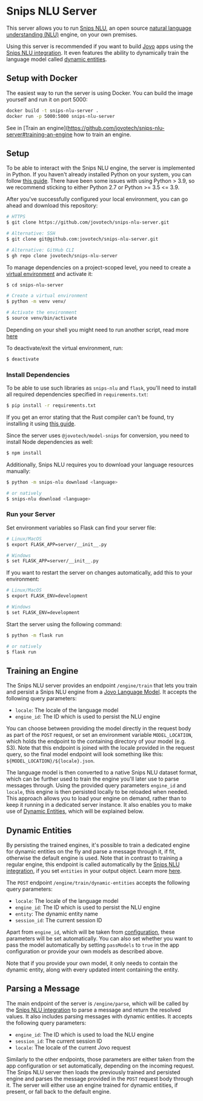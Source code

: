 # Snips NLU Server

This server allows you to run [Snips NLU](https://github.com/snipsco/snips-nlu), an open source [natural language understanding (NLU)](https://www.jovo.tech/docs/nlu) engine, on your own premises.

Using this server is recommended if you want to build [Jovo](https://www.jovo.tech) apps using the [Snips NLU integration](https://www.jovo.tech/marketplace/nlu-snips). It even features the ability to dynamically train the language model called [dynamic entities](#dynamic-entities).

## Setup with Docker

The easiest way to run the server is using Docker. You can build the image yourself and run it on port 5000:
```sh
docker build -t snips-nlu-server .
docker run -p 5000:5000 snips-nlu-server
```
See in [Train an engine](https://github.com/jovotech/snips-nlu-server#training-an-engine how to train an engine.


## Setup

To be able to interact with the Snips NLU engine, the server is implemented in Python. If you haven't already installed Python on your system, you can follow [this guide](https://realpython.com/installing-python/). There have been some issues with using Python > 3.9, so we recommend sticking to either Python 2.7 or Python >= 3.5 <= 3.9.

After you've successfully configured your local environment, you can go ahead and download this repository:

```sh
# HTTPS
$ git clone https://github.com/jovotech/snips-nlu-server.git

# Alternative: SSH
$ git clone git@github.com:jovotech/snips-nlu-server.git

# Alternative: GitHub CLI
$ gh repo clone jovotech/snips-nlu-server
```

To manage dependencies on a project-scoped level, you need to create a [virtual environment](https://docs.python.org/3/tutorial/venv.html) and activate it:

```sh
$ cd snips-nlu-server

# Create a virtual environment
$ python -m venv venv/

# Activate the environment
$ source venv/bin/activate
```

Depending on your shell you might need to run another script, read more [here](https://docs.python.org/3/tutorial/venv.html)

To deactivate/exit the virtual environment, run:

```sh
$ deactivate
```

### Install Dependencies

To be able to use such libraries as `snips-nlu` and `flask`, you'll need to install all required dependencies specified in `requirements.txt`:

```sh
$ pip install -r requirements.txt
```

If you get an error stating that the Rust compiler can't be found, try installing it using [this guide](https://rustup.rs/).

Since the server uses `@jovotech/model-snips` for conversion, you need to install Node dependencies as well:

```sh
$ npm install
```

Additionally, Snips NLU requires you to download your language resources manually:

```sh
$ python -m snips-nlu download <language>

# or natively
$ snips-nlu download <language>
```

### Run your Server

Set environment variables so Flask can find your server file:

```sh
# Linux/MacOS
$ export FLASK_APP=server/__init__.py

# Windows
$ set FLASK_APP=server/__init__.py
```

If you want to restart the server on changes automatically, add this to your environment:

```sh
# Linux/MacOS
$ export FLASK_ENV=development

# Windows
$ set FLASK_ENV=development
```

Start the server using the following command:

```sh
$ python -m flask run

# or natively
$ flask run
```

## Training an Engine

The Snips NLU server provides an endpoint `/engine/train` that lets you train and persist a Snips NLU engine from a [Jovo Language Model](https://www.jovo.tech/docs/models). It accepts the following query parameters:

- `locale`: The locale of the language model
- `engine_id`: The ID which is used to persist the NLU engine

You can choose between providing the model directly in the request body as part of the `POST` request, or set an environment variable `MODEL_LOCATION`, which holds the endpoint to the containing directory of your model (e.g. S3). Note that this endpoint is joined with the locale provided in the request query, so the final model endpoint will look something like this: `${MODEL_LOCATION}/${locale}.json`.

The language model is then converted to a native Snips NLU dataset format, which can be further used to train the engine you'll later use to parse messages through. Using the provided query parameters `engine_id` and `locale`, this engine is then persisted locally to be reloaded when needed. This approach allows you to load your engine on demand, rather than to keep it running in a dedicated server instance. It also enables you to make use of [Dynamic Entities](https://www.jovo.tech/marketplace/nlu-snips#dynamic-entities), which will be explained below.

## Dynamic Entities

By persisting the trained engines, it's possible to train a dedicated engine for dynamic entities on the fly and parse a message through it, if fit, otherwise the default engine is used. Note that in contrast to training a regular engine, this endpoint is called automatically by the [Snips NLU integration](https://www.jovo.tech/marketplace/nlu-snips), if you set `entities` in your output object. Learn more [here](https://www.jovo.tech/docs/entities#dynamic-entities).

The `POST` endpoint `/engine/train/dynamic-entities` accepts the following query parameters:

- `locale`: The locale of the language model
- `engine_id`: The ID which is used to persist the NLU engine
- `entity`: The dynamic entity name
- `session_id`: The current session ID

Apart from `engine_id`, which will be taken from [configuration](https://www.jovo.tech/marketplace/nlu-snips#configuration), these parameters will be set automatically. You can also set whether you want to pass the model automatically by setting `passModels` to `true` in the app configuration or provide your own models as described above.

Note that if you provide your own model, it only needs to contain the dynamic entity, along with every updated intent containing the entity.

## Parsing a Message

The main endpoint of the server is `/engine/parse`, which will be called by the [Snips NLU integration](https://www.jovo.tech/marketplace/nlu-snips) to parse a message and return the resolved values. It also includes parsing messages with dynamic entities. It accepts the following query parameters:

- `engine_id`: The ID which is used to load the NLU engine
- `session_id`: The current session ID
- `locale`: The locale of the current Jovo request

Similarly to the other endpoints, those parameters are either taken from the app configuration or set automatically, depending on the incoming request.
The Snips NLU server then loads the previously trained and persisted engine and parses the message provided in the `POST` request body through it. The server will either use an engine trained for dynamic entities, if present, or fall back to the default engine.
